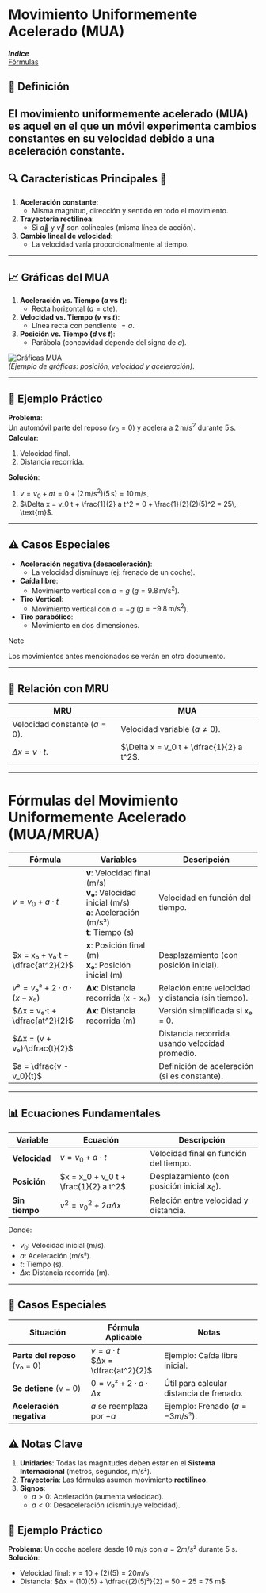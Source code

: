 # Movimiento Uniformemente Acelerado (MUA)
***Indice***\
[Fórmulas](#fórmulas-del-movimiento-uniformemente-acelerado-muamrua)
## 📌 Definición
El **movimiento uniformemente acelerado (MUA)** es aquel en el que un móvil experimenta cambios **constantes** en su velocidad debido a una aceleración constante.
---
## 🔍 Características Principales 🤙
1. **Aceleración constante**:  
   - Misma magnitud, dirección y sentido en todo el movimiento.  
2. **Trayectoria rectilínea**:  
   - Si $\vec{a}$ y $\vec{v}$ son colineales (misma línea de acción).  
3. **Cambio lineal de velocidad**:  
   - La velocidad varía proporcionalmente al tiempo.  

---
## 📈 Gráficas del MUA
1. **Aceleración vs. Tiempo ($a$ vs $t$)**:  
   - Recta horizontal ($a = \text{cte}$).  
2. **Velocidad vs. Tiempo ($v$ vs $t$)**:  
   - Línea recta con pendiente $= a$.  
3. **Posición vs. Tiempo ($d$ vs $t$)**:  
   - Parábola (concavidad depende del signo de $a$).  

![Gráficas MUA](https://images.squarespace-cdn.com/content/v1/5326238be4b055350d9396f4/1504449926748-QXGSX7VRY9386DEXN6U7/mua-Gr%C3%A1ficas-Resumen.png)  
*(Ejemplo de gráficas: posición, velocidad y aceleración)*.  

---

## 🌟 Ejemplo Práctico
**Problema**:  
Un automóvil parte del reposo ($v_0 = 0$) y acelera a $2\, \text{m/s}^2$ durante $5\, \text{s}$.  
**Calcular**:  
1. Velocidad final.  
2. Distancia recorrida.  

**Solución**:  
1. $v = v_0 + a t = 0 + (2\, \text{m/s}^2)(5\, \text{s}) = 10\, \text{m/s}$.  
2. $\Delta x = v_0 t + \frac{1}{2} a t^2 = 0 + \frac{1}{2}(2)(5)^2 = 25\, \text{m}$.  

---

## ⚠️ Casos Especiales
- **Aceleración negativa (desaceleración)**:  
  - La velocidad disminuye (ej: frenado de un coche).  
- **Caída libre**:  
  - Movimiento vertical con $a = g$ ($g = 9.8\, \text{m/s}^2$).
- **Tiro Vertical**:
  - Movimiento vertical con $a = -g$ ($g = -9.8\, \text{m/s}^2$).
- **Tiro parabólico**:
  - Movimiento en dos dimensiones.

> [!NOTE]
> Los movimientos antes mencionados se verán en otro documento.

---

## 🔄 Relación con MRU
| **MRU**                     | **MUA**                      |
|------------------------------|------------------------------|
| Velocidad constante ($a=0$). | Velocidad variable ($a \neq 0$). |
| $\Delta x = v \cdot t$.      | $\Delta x = v_0 t + \dfrac{1}{2} a t^2$. |

---
# Fórmulas del Movimiento Uniformemente Acelerado (MUA/MRUA)

| Fórmula                          | Variables                                                                 | Descripción                                                                 |
|-----------------------------------|---------------------------------------------------------------------------|-----------------------------------------------------------------------------|
| $v = v_0 + a·t$                   | **v**: Velocidad final (m/s)<br>**v₀**: Velocidad inicial (m/s)<br>**a**: Aceleración (m/s²)<br>**t**: Tiempo (s) | Velocidad en función del tiempo.                                             |
| $x = x₀ + v₀·t + \dfrac{at^2}{2}$         | **x**: Posición final (m)<br>**x₀**: Posición inicial (m)                 | Desplazamiento (con posición inicial).                                      |
| $v² = v₀² + 2·a·(x - x₀)$        | **Δx**: Distancia recorrida (x - x₀)                                      | Relación entre velocidad y distancia (sin tiempo).                           |
| $Δx = v₀·t + \dfrac{at^2}{2}$             | **Δx**: Distancia recorrida (m)                                           | Versión simplificada si x₀ = 0.                                             |
| $Δx = (v + v₀)·\dfrac{t}{2}$            |                                                                           | Distancia recorrida usando velocidad promedio.                               |
| $a = \dfrac{v - v_0}{t}$               |                                                                           | Definición de aceleración (si es constante).                                 |
---

## 📊 Ecuaciones Fundamentales
| Variable       | Ecuación                          | Descripción                          |
|----------------|-----------------------------------|--------------------------------------|
| **Velocidad**  | $v = v_0 + a \cdot t$            | Velocidad final en función del tiempo. |
| **Posición**   | $x = x_0 + v_0 t + \frac{1}{2} a t^2$ | Desplazamiento (con posición inicial $x_0$). |
| **Sin tiempo** | $v^2 = v_0^2 + 2a \Delta x$      | Relación entre velocidad y distancia. |

Donde:  
- $v_0$: Velocidad inicial (m/s).  
- $a$: Aceleración (m/s²).  
- $t$: Tiempo (s).  
- $\Delta x$: Distancia recorrida (m).  
---
## 📌 Casos Especiales

| Situación                       | Fórmula Aplicable                          | Notas                                                                       |
|----------------------------------|--------------------------------------------|-----------------------------------------------------------------------------|
| **Parte del reposo** (v₀ = 0)    | $v = a·t$<br>$Δx = \dfrac{at^2}{2}$                 | Ejemplo: Caída libre inicial.                                               |
| **Se detiene** (v = 0)           | $0 = v₀² + 2·a·Δx$                         | Útil para calcular distancia de frenado.                                    |
| **Aceleración negativa**         | $a$ se reemplaza por $-a$                  | Ejemplo: Frenado ($a = -3 m/s²$).                                           |

## ⚠️ Notas Clave
1. **Unidades**: Todas las magnitudes deben estar en el **Sistema Internacional** (metros, segundos, m/s²).
2. **Trayectoria**: Las fórmulas asumen movimiento **rectilíneo**.
3. **Signos**: 
   - $a > 0$: Aceleración (aumenta velocidad).
   - $a < 0$: Desaceleración (disminuye velocidad).

## 🌟 Ejemplo Práctico
**Problema**: Un coche acelera desde 10 m/s con $a = 2 m/s²$ durante 5 s.  
**Solución**:  
- Velocidad final: $v = 10 + (2)(5) = 20 m/s$  
- Distancia: $Δx = (10)(5) + \dfrac{(2)(5)²}{2} = 50 + 25 = 75 m$  